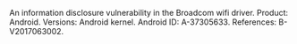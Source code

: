 An information disclosure vulnerability in the Broadcom wifi driver. Product: Android. Versions: Android kernel. Android ID: A-37305633. References: B-V2017063002.